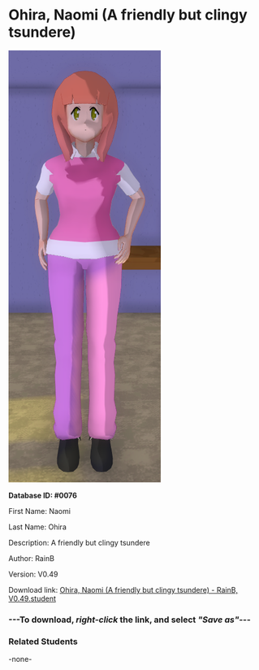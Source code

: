 # Ohira, Naomi (A friendly but clingy tsundere)

<img src="../../Files/Images/Ohira, Naomi (A friendly but clingy tsundere).png" title="Ohira, Naomi (A friendly but clingy tsundere) - RainB, V0.49">

**Database ID: #0076**

First Name: Naomi

Last Name: Ohira

Description: A friendly but clingy tsundere

Author: RainB

Version: V0.49

Download link: <a href="https://raw.githubusercontent.com/Arbiter1223/Daigaku-Gurashi-Custom-Students/master/Files/Student%20Files/Ohira%2C%20Naomi%20(A%20friendly%20but%20clingy%20tsundere)%20-%20RainB%2C%20V0.49.student">Ohira, Naomi (A friendly but clingy tsundere) - RainB, V0.49.student</a>

### ---**To download, _right-click_ the link, and select _"Save as"_**---

### Related Students

-none-
